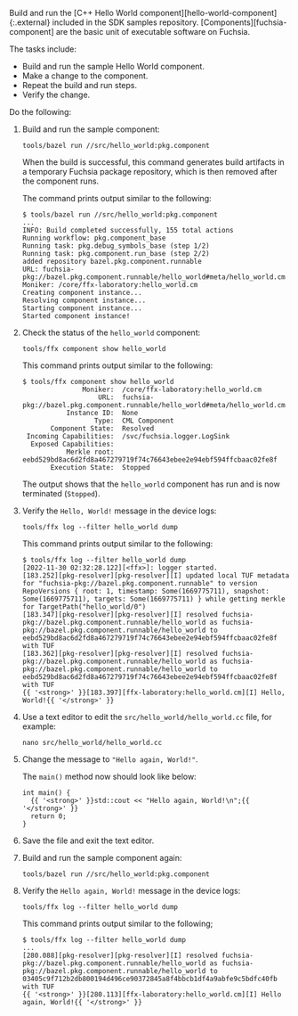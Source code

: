 Build and run the [C++ Hello World component][hello-world-component]{:.external}
included in the SDK samples repository. [Components][fuchsia-component] are the
basic unit of executable software on Fuchsia.

The tasks include:

- Build and run the sample Hello World component.
- Make a change to the component.
- Repeat the build and run steps.
- Verify the change.

Do the following:

1. Build and run the sample component:

   ```posix-terminal
   tools/bazel run //src/hello_world:pkg.component
   ```

   When the build is successful, this command generates build artifacts in a
   temporary Fuchsia package repository, which is then removed after the
   component runs.

   The command prints output similar to the following:

   ```none {:.devsite-disable-click-to-copy}
   $ tools/bazel run //src/hello_world:pkg.component
   ...
   INFO: Build completed successfully, 155 total actions
   Running workflow: pkg.component_base
   Running task: pkg.debug_symbols_base (step 1/2)
   Running task: pkg.component.run_base (step 2/2)
   added repository bazel.pkg.component.runnable
   URL: fuchsia-pkg://bazel.pkg.component.runnable/hello_world#meta/hello_world.cm
   Moniker: /core/ffx-laboratory:hello_world.cm
   Creating component instance...
   Resolving component instance...
   Starting component instance...
   Started component instance!
   ```
1. Check the status of the `hello_world` component:

   ```posix-terminal
   tools/ffx component show hello_world
   ```

   This command prints output similar to the following:

   ```none {:.devsite-disable-click-to-copy}
   $ tools/ffx component show hello_world
                  Moniker:  /core/ffx-laboratory:hello_world.cm
                      URL:  fuchsia-pkg://bazel.pkg.component.runnable/hello_world#meta/hello_world.cm
              Instance ID:  None
                     Type:  CML Component
          Component State:  Resolved
    Incoming Capabilities:  /svc/fuchsia.logger.LogSink
     Exposed Capabilities:
              Merkle root:  eebd529bd8ac6d2fd8a467279719f74c76643ebee2e94ebf594ffcbaac02fe8f
          Execution State:  Stopped
   ```

   The output shows that the `hello_world` component has run and is now
   terminated (`Stopped`).

1. Verify the `Hello, World!` message in the device logs:

   ```posix-terminal
   tools/ffx log --filter hello_world dump
   ```

   This command prints output similar to the following:

   ```none {:.devsite-disable-click-to-copy}
   $ tools/ffx log --filter hello_world dump
   [2022-11-30 02:32:28.122][<ffx>]: logger started.
   [183.252][pkg-resolver][pkg-resolver][I] updated local TUF metadata for "fuchsia-pkg://bazel.pkg.component.runnable" to version RepoVersions { root: 1, timestamp: Some(1669775711), snapshot: Some(1669775711), targets: Some(1669775711) } while getting merkle for TargetPath("hello_world/0")
   [183.347][pkg-resolver][pkg-resolver][I] resolved fuchsia-pkg://bazel.pkg.component.runnable/hello_world as fuchsia-pkg://bazel.pkg.component.runnable/hello_world to eebd529bd8ac6d2fd8a467279719f74c76643ebee2e94ebf594ffcbaac02fe8f with TUF
   [183.362][pkg-resolver][pkg-resolver][I] resolved fuchsia-pkg://bazel.pkg.component.runnable/hello_world as fuchsia-pkg://bazel.pkg.component.runnable/hello_world to eebd529bd8ac6d2fd8a467279719f74c76643ebee2e94ebf594ffcbaac02fe8f with TUF
   {{ '<strong>' }}[183.397][ffx-laboratory:hello_world.cm][I] Hello, World!{{ '</strong>' }}
   ```

1. Use a text editor to edit the `src/hello_world/hello_world.cc` file, for
   example:

   ```posix-terminal
   nano src/hello_world/hello_world.cc
   ```

1. Change the message to `"Hello again, World!"`.

   The `main()` method now should look like below:

   ```none {:.devsite-disable-click-to-copy}
   int main() {
     {{ '<strong>' }}std::cout << "Hello again, World!\n";{{ '</strong>' }}
     return 0;
   }
   ```

1. Save the file and exit the text editor.

1. Build and run the sample component again:

   ```posix-terminal
   tools/bazel run //src/hello_world:pkg.component
   ```

1. Verify the `Hello again, World!` message in the device logs:

   ```posix-terminal
   tools/ffx log --filter hello_world dump
   ```

   This command prints output similar to the following;

   ```none {:.devsite-disable-click-to-copy}
   $ tools/ffx log --filter hello_world dump
   ...
   [280.088][pkg-resolver][pkg-resolver][I] resolved fuchsia-pkg://bazel.pkg.component.runnable/hello_world as fuchsia-pkg://bazel.pkg.component.runnable/hello_world to 03405c9f712b2db800194d496ce90372845a8f4bbcb1df4a9abfe9c5bdfc40fb with TUF
   {{ '<strong>' }}[280.113][ffx-laboratory:hello_world.cm][I] Hello again, World!{{ '</strong>' }}
   ```
